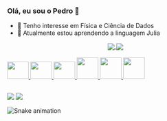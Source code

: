 ### Olá, eu sou o Pedro 👋

- 🔭 Tenho interesse em Física e Ciência de Dados
- 🌱 Atualmente estou aprendendo a linguagem Julia

<div align="center">
  <a href="https://github.com/p3dr0id">
  <img align="center" src="https://github-readme-stats.vercel.app/api?username=p3dr0id&show_icons=true&theme=swift&include_all_commits=true&count_private=true"/>
  <img align="center" src="https://github-readme-stats.vercel.app/api/top-langs/?username=p3dr0id&layout=compact&langs_count=7&theme=swift"/>
</div>

<div style="display: inline_block"><br>
  <img src="https://cdn.jsdelivr.net/gh/devicons/devicon/icons/linux/linux-original.svg" height="40" width="50" />
  <img src="https://cdn.jsdelivr.net/gh/devicons/devicon/icons/vim/vim-original.svg" height="40" width="50" />
  <img src="https://cdn.jsdelivr.net/gh/devicons/devicon/icons/jupyter/jupyter-original-wordmark.svg" height="40" width="50" />
  <img src="https://cdn.jsdelivr.net/gh/devicons/devicon/icons/python/python-original-wordmark.svg" height="50" width="50" />
  <img src="https://cdn.jsdelivr.net/gh/devicons/devicon/icons/pandas/pandas-original-wordmark.svg" height="50" width="50" />
  <img src="https://cdn.jsdelivr.net/gh/devicons/devicon/icons/julia/julia-original-wordmark.svg" height="50" width="50" />
</div>

##
  
<div>
  <a href="https://instagram.com/pedro883n" target="_blank"><img src="https://img.shields.io/badge/-Instagram-%23E4405F?style=for-the-badge&logo=instagram&logoColor=white" target="_blank"></a>
  <a href="https://www.youtube.com/channel/UCwrKxlVwPsVI7NCaNLUNM5w" target="_blank"><img src="https://img.shields.io/badge/YouTube-FF0000?style=for-the-badge&logo=youtube&logoColor=white" target="_blank"></a>


  ![Snake animation](https://github.com/p3dr0id/p3dr0id/blob/output/github-contribution-grid-snake.svg)
  
 </div>

<!--
**p3dr0id/p3dr0id** is a ✨ _special_ ✨ repository because its `README.md` (this file) appears on your GitHub profile.

Here are some ideas to get you started:

- 🔭 I’m currently working on ...
- 🌱 I’m currently learning ...
- 👯 I’m looking to collaborate on ...
- 🤔 I’m looking for help with ...
- 💬 Ask me about ...
- 📫 How to reach me: ...
- 😄 Pronouns: ...
- ⚡ Fun fact: ...

Links:

https://github.com/anuraghazra/github-readme-stats
https://devicon.dev/
https://dev.to/envoy_/150-badges-for-github-pnk

-->
